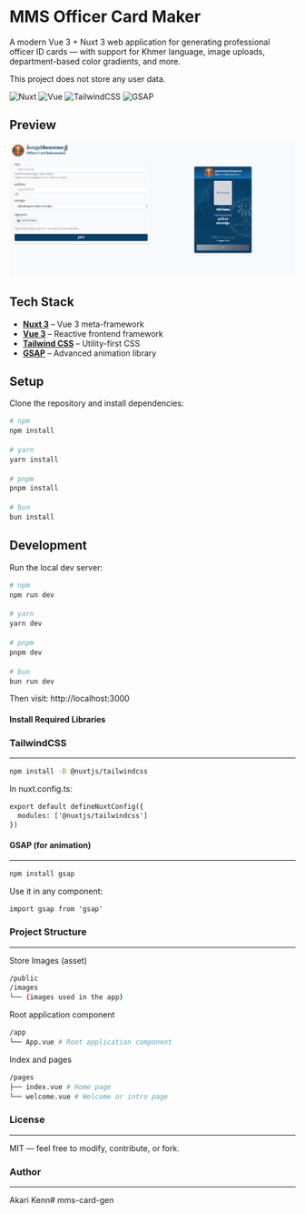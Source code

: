 # MMS Officer Card Maker

A modern Vue 3 + Nuxt 3 web application for generating professional officer ID cards — with support for Khmer language, image uploads, department-based color gradients, and more.

This project does not store any user data.

![Nuxt](https://img.shields.io/badge/Nuxt-3.x-green?logo=nuxtdotjs)
![Vue](https://img.shields.io/badge/Vue-3.x-brightgreen?logo=vue.js)
![TailwindCSS](https://img.shields.io/badge/TailwindCSS-3.x-38bdf8?logo=tailwindcss)
![GSAP](https://img.shields.io/badge/GSAP-3.x-88CE02?logo=greensock)



##  Preview

![Screenshot](./public/images/screenshot.png)


## Tech Stack

- **[Nuxt 3](https://nuxt.com/)** – Vue 3 meta-framework
- **[Vue 3](https://vuejs.org/)** – Reactive frontend framework
- **[Tailwind CSS](https://tailwindcss.com/)** – Utility-first CSS
- **[GSAP](https://gsap.com/)** – Advanced animation library



##  Setup

Clone the repository and install dependencies:

```bash
# npm
npm install

# yarn
yarn install

# pnpm
pnpm install

# bun
bun install
```

## Development

Run the local dev server:

```bash
# npm
npm run dev

# yarn
yarn dev

# pnpm
pnpm dev

# bun
bun run dev
```
Then visit: http://localhost:3000

#### Install Required Libraries
### TailwindCSS
---
```bash
npm install -D @nuxtjs/tailwindcss
```

In nuxt.config.ts:
```
export default defineNuxtConfig({
  modules: ['@nuxtjs/tailwindcss']
})
```
#### GSAP (for animation)
---
```bash
npm install gsap
```
Use it in any component:
```
import gsap from 'gsap'
```

### Project Structure
---
Store Images (asset)
```bash
/public
/images
└── (images used in the app)
```

Root application component
```bash
/app
└── App.vue # Root application component
```
Index and pages
```bash
/pages
├── index.vue # Home page
└── welcome.vue # Welcome or intro page
```
### License
---
MIT — feel free to modify, contribute, or fork.

### Author
---
Akari Kenn#   m m s - c a r d - g e n 
 
 